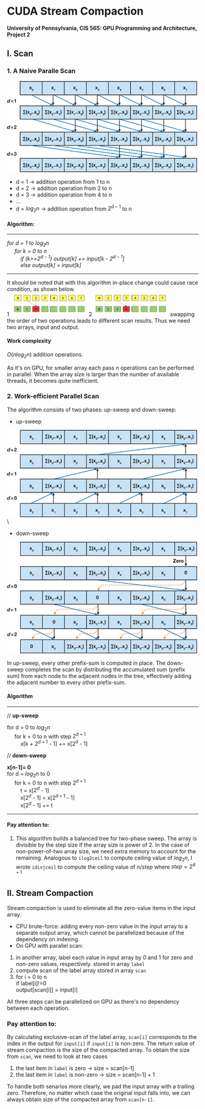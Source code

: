 CUDA Stream Compaction
======================

**University of Pennsylvania, CIS 565: GPU Programming and Architecture, Project 2**

## I. Scan 

### 1. A Naive Paralle Scan


![naive_parallel](resources/naive_parallel.jpeg)

 * d = 1 → addition operation from 1 to n
 * d = 2 → addition operation from 2 to n
 * d = 3 → addition operation from 4 to n
 * ...
 * d = $log_2n$ → addition operation from ${2^{d-1}}$ to n

#### Algorithm:
---
*for d = 1 to $log_2n$\
&nbsp;&nbsp;&nbsp;&nbsp; for k = 0 to n \
&nbsp;&nbsp;&nbsp;&nbsp;&nbsp;&nbsp;&nbsp;&nbsp; if (k>=${2^{d-1}}$) output[k] += input[k - ${2^{d-1}}$] \
&nbsp;&nbsp;&nbsp;&nbsp;&nbsp;&nbsp;&nbsp;&nbsp; else output[k] = input[k]*

--- 

It should be noted that with this algorithm in-place change could cause race condition, as shown below. \
1 <img src="resources/double_buffer1.png" width="40%" height="40%"> 2<img src="resources/double_buffer2.png" width="40%" height="40%">
swapping the order of two operations leads to different scan results. Thus we need two arrays, input and output. 

#### Work complexity 

$O(nlog_2n)$ addition operations.

As it's on GPU, for smaller array each pass $n$ operations can be performed in parallel. When the array size is larger than the number of available threads, it becomes quite inefficient. 

### 2. Work-efficient Parallel Scan 
The algorithm consists of two phases: up-sweep and down-sweep:

- up-sweep

<img src="resources/up-sweep.jpeg">\
- down-sweep 

<img src="resources/down-sweep.jpeg"> 


In up-sweep, every other prefix-sum is computed in place. The down-sweep completes the scan by distributing the accumulated sum (prefix sum) from each node to the adjacent nodes in the tree, effectively adding the adjacent number to every other prefix-sum.

#### Algorithm
---
// **up-sweep** 

for d = 0 to $log_2n$\
&nbsp;&nbsp;&nbsp;&nbsp; for k = 0 to n with step $2^{d+1}$ \
&nbsp;&nbsp;&nbsp;&nbsp;&nbsp;&nbsp;&nbsp;&nbsp; x[k + $2^{d+1}$ - 1] += x[$2^{d}$ - 1] 

// **down-sweep**

**x[n-1]= 0**\
for d = $log_2n$ to 0\
&nbsp;&nbsp;&nbsp;&nbsp; for k = 0 to n with step $2^{d+1}$ \
&nbsp;&nbsp;&nbsp;&nbsp;&nbsp;&nbsp;&nbsp;&nbsp; t = x[$2^{d}$ - 1]<br>
&nbsp;&nbsp;&nbsp;&nbsp;&nbsp;&nbsp;&nbsp;&nbsp; x[$2^{d}$ - 1] = x[$2^{d+1}$ - 1]<br>
&nbsp;&nbsp;&nbsp;&nbsp;&nbsp;&nbsp;&nbsp;&nbsp; x[$2^{d}$ - 1] += t<br>

--- 

#### Pay attention to: 
1. This algorithm builds a balanced tree for two-phase sweep. The array is divisible by the step size if the array size is power of 2. In the case of non-power-of-two array size, we need extra memory to account for the remaining. Analogous to `ilog2ceil` to compute ceiling value of $log_2n$, I wrote `idivjceil` to compute the ceiling value of $n/step$ where $step = 2^{d+1}$

## II. Stream Compaction 

Stream compaction is used to eliminate all the zero-value items in the input array. 
- CPU brute-force: adding every non-zero value in the input array to a separate output array, which cannot be parallelized because of the dependency on indexing. 
- On GPU with parallel scan: 
1) in another array, label each value in input array by 0 and 1 for zero and non-zero values, respectively. stored in array `label`
2) compute scan of the label array stored in array `scan`
3) for i = 0 to n\
    if label[i]!=0\
    output[scan[i]] = input[i]

All three steps can be parallelized on GPU as there's no dependency between each operation. 

### Pay attention to:
By calculating exclusive-scan of the label array, `scan[i]` corresponds to the index in the output for `input[i]` if `input[i]` is non-zero. The return value of stream compaction is the size of the compacted array. To obtain the size from `scan`, we need to look at two cases
1) the last item in `label` is zero -> size = scan[n-1]
2) the last item in `label` is non-zero -> size = scan[n-1] + 1

To handle both senarios more clearly, we pad the input array with a trailing zero. Therefore, no matter which case the original input falls into, we can always obtain size of the compacted array from `scan[n-1]`. 

